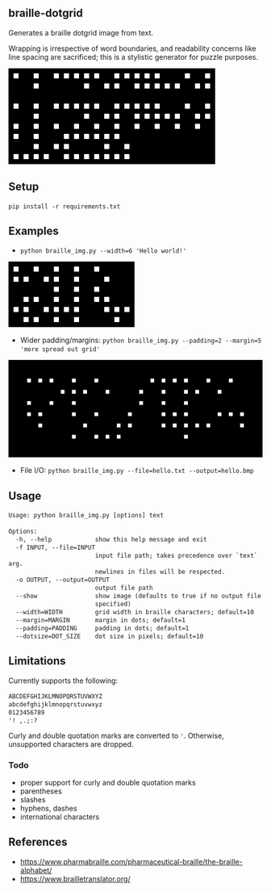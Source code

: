braille-dotgrid
-----

Generates a braille dotgrid image from text.

Wrapping is irrespective of word boundaries, and readability concerns like line spacing are sacrificed; this is a stylistic generator for puzzle purposes.

![alphabet](examples/alphabet.bmp)


## Setup

```
pip install -r requirements.txt
```

## Examples

- `python braille_img.py --width=6 'Hello world!'`

![](examples/hello6.bmp)

- Wider padding/margins: 
`python braille_img.py --padding=2 --margin=5 'more spread out grid'`

![](examples/spread.bmp)

- File I/O: `python braille_img.py --file=hello.txt --output=hello.bmp`

## Usage
```
Usage: python braille_img.py [options] text

Options:
  -h, --help            show this help message and exit
  -f INPUT, --file=INPUT
                        input file path; takes precedence over `text` arg.
                        newlines in files will be respected.
  -o OUTPUT, --output=OUTPUT
                        output file path
  --show                show image (defaults to true if no output file
                        specified)
  --width=WIDTH         grid width in braille characters; default=10
  --margin=MARGIN       margin in dots; default=1
  --padding=PADDING     padding in dots; default=1
  --dotsize=DOT_SIZE    dot size in pixels; default=10
```


## Limitations

Currently supports the following:
```
ABCDEFGHIJKLMNOPQRSTUVWXYZ
abcdefghijklmnopqrstuvwxyz
0123456789
'! ,.;:?
```

Curly and double quotation marks are converted to `'`.
Otherwise, unsupported characters are dropped.

### Todo
+ proper support for curly and double quotation marks
+ parentheses
+ slashes
+ hyphens, dashes
+ international characters


## References

- https://www.pharmabraille.com/pharmaceutical-braille/the-braille-alphabet/
- https://www.brailletranslator.org/
